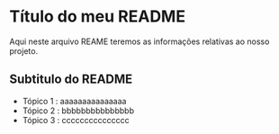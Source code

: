 # Título do meu README

Aqui neste arquivo REAME teremos as informações relativas ao nosso projeto.

## Subtitulo do README

- Tópico 1 : aaaaaaaaaaaaaaa 
- Tópico 2 : bbbbbbbbbbbbbbb
- Tópico 3 : ccccccccccccccc

